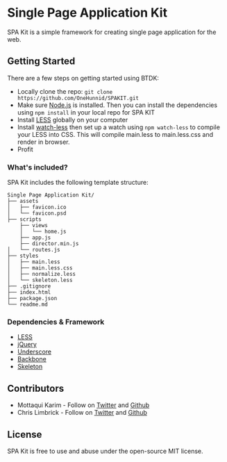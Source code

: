 # Single Page Application Kit
SPA Kit is a simple framework for creating single page application for the web.

## Getting Started

There are a few steps on getting started using BTDK:
* Locally clone the repo: `git clone https://github.com/OneHunnid/SPAKIT.git`
* Make sure [Node.js](https://nodejs.org/) is installed. Then you can install the dependencies using `npm install` in your local repo for SPA KIT
* Install [LESS](http://lesscss.org/#using-less) globally on your computer
* Install [watch-less](https://www.npmjs.com/package/watch-less) then set up a watch using `npm watch-less` to compile your LESS into CSS. This will compile main.less to main.less.css and render in browser.
* Profit

### What's included?

SPA Kit includes the following template structure:

```    
Single Page Application Kit/
├── assets
│   ├── favicon.ico
│   └── favicon.psd
├── scripts
	├── views
	│	└── home.js
	├── app.js
	├── director.min.js
│   └── routes.js
├── styles
│   ├── main.less
│   ├── main.less.css
│   ├── normalize.less
│   └── skeleton.less
├── .gitignore
├── index.html
├── package.json
└── readme.md
```
### Dependencies & Framework
* [LESS](http://lesscss.org/)
* [jQuery](https://jquery.com/)
* [Underscore](http://underscorejs.org/)
* [Backbone](http://backbonejs.org/)
* [Skeleton](http://getskeleton.com/)

## Contributors
* Mottaqui Karim - Follow on [Twitter](https://twitter.com/the_taqquikarim) and [Github](https://github.com/mottaquikarim)
* Chris Limbrick - Follow on [Twitter](https://twitter.com/climbrick) and [Github](https://github.com/OneHunnid)

## License
SPA Kit is free to use and abuse under the open-source MIT license.